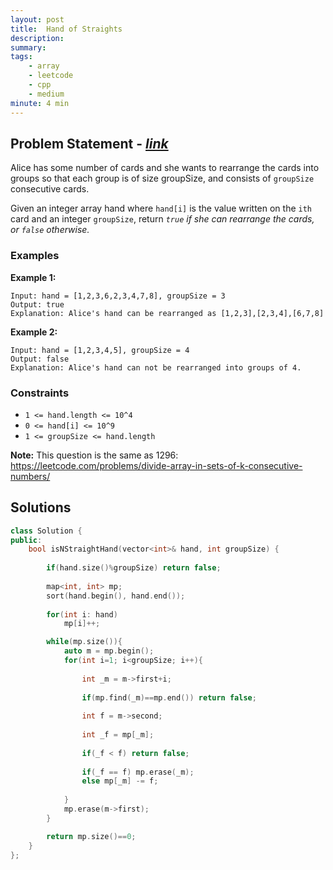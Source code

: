 ```yaml
---
layout: post
title:  Hand of Straights
description: 
summary: 
tags:
    - array
    - leetcode
    - cpp
    - medium
minute: 4 min
---
```


## Problem Statement - [*link*](https://leetcode.com/problems/hand-of-straights/)
Alice has some number of cards and she wants to rearrange the cards into groups so that each group is of size groupSize, and consists of `groupSize` consecutive cards.

Given an integer array hand where `hand[i]` is the value written on the `ith` card and an integer `groupSize`, return *`true` if she can rearrange the cards, or `false` otherwise.*


### Examples   

**Example 1:**  
```
Input: hand = [1,2,3,6,2,3,4,7,8], groupSize = 3
Output: true
Explanation: Alice's hand can be rearranged as [1,2,3],[2,3,4],[6,7,8]
```

**Example 2:**  
```
Input: hand = [1,2,3,4,5], groupSize = 4
Output: false
Explanation: Alice's hand can not be rearranged into groups of 4.
```

### Constraints
+ `1 <= hand.length <= 10^4`
+ `0 <= hand[i] <= 10^9`
+ `1 <= groupSize <= hand.length`

**Note:** This question is the same as 1296: https://leetcode.com/problems/divide-array-in-sets-of-k-consecutive-numbers/

## Solutions

```cpp
class Solution {
public:
    bool isNStraightHand(vector<int>& hand, int groupSize) {
        
        if(hand.size()%groupSize) return false;
        
        map<int, int> mp;
        sort(hand.begin(), hand.end());
        
        for(int i: hand)
            mp[i]++;            

        while(mp.size()){
            auto m = mp.begin();
            for(int i=1; i<groupSize; i++){
                
                int _m = m->first+i;
                
                if(mp.find(_m)==mp.end()) return false;
                
                int f = m->second;
                
                int _f = mp[_m];
                
                if(_f < f) return false;
                
                if(_f == f) mp.erase(_m);
                else mp[_m] -= f;
                
            }
            mp.erase(m->first);
        }

        return mp.size()==0;
    }
};
```

